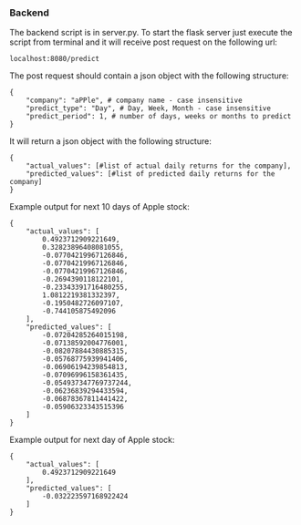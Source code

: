 ### Backend
The backend script is in server.py. To start the flask server just execute the script from terminal and it will receive post request on the following url: 

    localhost:8080/predict

The post request should contain a json object with the following structure:

    {
        "company": "aPPle", # company name - case insensitive
        "predict_type": "Day", # Day, Week, Month - case insensitive
        "predict_period": 1, # number of days, weeks or months to predict
    }

It will return a json object with the following structure:

    {
        "actual_values": [#list of actual daily returns for the company],
        "predicted_values": [#list of predicted daily returns for the company]
    }

Example output for next 10 days of Apple stock:

    {
        "actual_values": [
            0.4923712909221649,
            0.32823896408081055,
            -0.07704219967126846,
            -0.07704219967126846,
            -0.07704219967126846,
            -0.2694390118122101,
            -0.23343391716480255,
            1.0812219381332397,
            -0.1950482726097107,
            -0.744105875492096
        ],
        "predicted_values": [
            -0.07204285264015198,
            -0.07138592004776001,
            -0.08207884430885315,
            -0.05768775939941406,
            -0.06906194239854813,
            -0.07096996158361435,
            -0.054937347769737244,
            -0.06236839294433594,
            -0.06878367811441422,
            -0.05906323343515396
        ]
    }

Example output for next day of Apple stock:

    {
        "actual_values": [
            0.4923712909221649
        ],
        "predicted_values": [
            -0.032223597168922424
        ]
    }